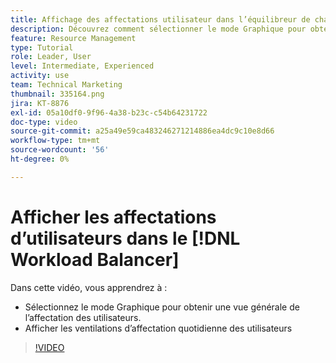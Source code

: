 ```yaml
---
title: Affichage des affectations utilisateur dans l’équilibreur de charge de travail
description: Découvrez comment sélectionner le mode Graphique pour obtenir une vue de haut niveau de l’affectation des utilisateurs et afficher les ventilations quotidiennes de l’affectation des utilisateurs.
feature: Resource Management
type: Tutorial
role: Leader, User
level: Intermediate, Experienced
activity: use
team: Technical Marketing
thumbnail: 335164.png
jira: KT-8876
exl-id: 05a10df0-9f96-4a38-b23c-c54b64231722
doc-type: video
source-git-commit: a25a49e59ca483246271214886ea4dc9c10e8d66
workflow-type: tm+mt
source-wordcount: '56'
ht-degree: 0%

---
```


# Afficher les affectations d’utilisateurs dans le [!DNL Workload Balancer]

Dans cette vidéo, vous apprendrez à :

* Sélectionnez le mode Graphique pour obtenir une vue générale de l’affectation des utilisateurs.
* Afficher les ventilations d’affectation quotidienne des utilisateurs

>[!VIDEO](https://video.tv.adobe.com/v/335164/?quality=12&learn=on)
